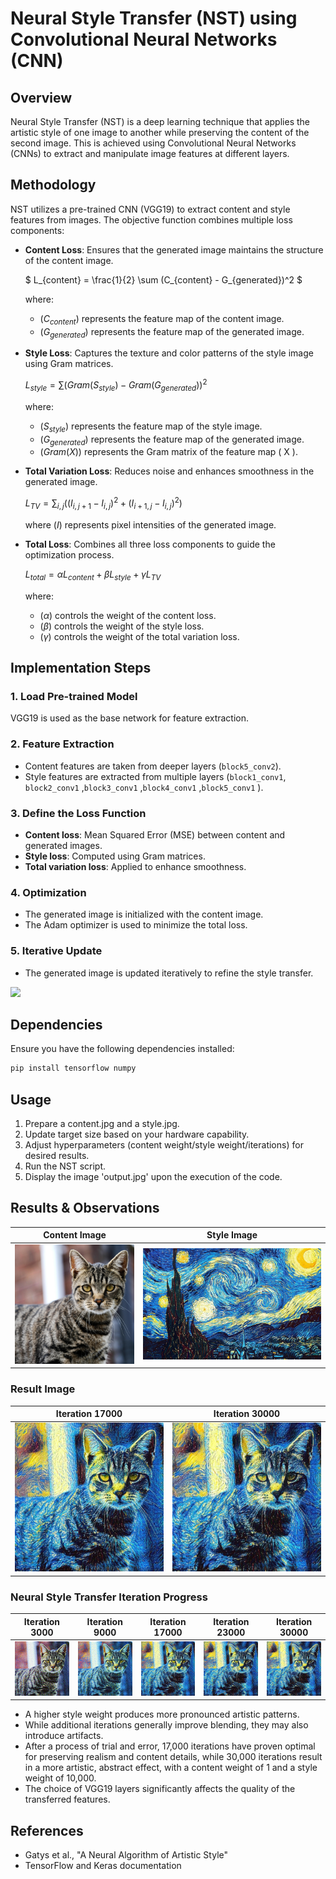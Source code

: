 # Neural Style Transfer (NST) using Convolutional Neural Networks (CNN)

## Overview

Neural Style Transfer (NST) is a deep learning technique that applies the artistic style of one image to another while preserving the content of the second image. This is achieved using Convolutional Neural Networks (CNNs) to extract and manipulate image features at different layers.

## Methodology

NST utilizes a pre-trained CNN (VGG19) to extract content and style features from images. The objective function combines multiple loss components:

- **Content Loss**: Ensures that the generated image maintains the structure of the content image.
  
  $` L_{content} = \frac{1}{2} \sum (C_{content} - G_{generated})^2 `$
  
  where:
  - $`( C_{content} )`$ represents the feature map of the content image.
  - $`( G_{generated} )`$ represents the feature map of the generated image.

- **Style Loss**: Captures the texture and color patterns of the style image using Gram matrices.
  
  $` L_{style} = \sum (Gram(S_{style}) - Gram(G_{generated}))^2 `$
  
  where:
  - $`( S_{style} )`$ represents the feature map of the style image.
  - $`( G_{generated} )`$ represents the feature map of the generated image.
  - $`( Gram(X) )`$ represents the Gram matrix of the feature map \( X \).

- **Total Variation Loss**: Reduces noise and enhances smoothness in the generated image.
  
  $` L_{TV} = \sum_{i,j} ((I_{i,j+1} - I_{i,j})^2 + (I_{i+1,j} - I_{i,j})^2) `$
  
  where $`( I )`$ represents pixel intensities of the generated image.

- **Total Loss**: Combines all three loss components to guide the optimization process.

  $`L_{total} = \alpha L_{content} + \beta L_{style} + \gamma L_{TV}`$

  where:

  - $`(\alpha)`$ controls the weight of the content loss.
  - $`(\beta)`$ controls the weight of the style loss.
  - $`(\gamma)`$ controls the weight of the total variation loss.

## Implementation Steps

### 1. Load Pre-trained Model

VGG19 is used as the base network for feature extraction.

### 2. Feature Extraction

- Content features are taken from deeper layers (`block5_conv2`).
- Style features are extracted from multiple layers (`block1_conv1`, `block2_conv1` ,`block3_conv1` ,`block4_conv1` ,`block5_conv1` ).

### 3. Define the Loss Function

- **Content loss**: Mean Squared Error (MSE) between content and generated images.
- **Style loss**: Computed using Gram matrices.
- **Total variation loss**: Applied to enhance smoothness.

### 4. Optimization

- The generated image is initialized with the content image.
- The Adam optimizer is used to minimize the total loss.

### 5. Iterative Update

- The generated image is updated iteratively to refine the style transfer.

<img src="https://github.com/user-attachments/assets/7ecaf706-b400-453f-8d21-9b9c1ac7e688" width="400"/>

## Dependencies

Ensure you have the following dependencies installed:

```bash
pip install tensorflow numpy
```


## Usage

1. Prepare a content.jpg and a style.jpg.
2. Update target size based on your hardware capability.
3. Adjust hyperparameters (content weight/style weight/iterations) for desired results. 
4. Run the NST script.
5. Display the image 'output.jpg' upon the execution of the code.

## Results & Observations
| Content Image                            | Style Image                            |
|-----------------------------------|-----------------------------------|
| <img src="content.jpg" width="250"> | <img src="style.jpg" width="390"> |

### Result Image 
| Iteration 17000                            | Iteration 30000                            |
|-----------------------------------|-----------------------------------|
| <img src="c1,s10000,t10/iteration_17000.jpg" width="300"> | <img src="c1,s10000,t10/iteration_30000.jpg" width="300"> |


### Neural Style Transfer Iteration Progress

| Iteration 3000                     | Iteration 9000                     | Iteration 17000                    | Iteration 23000                    | Iteration 30000                    |
|-----------------------------------|-----------------------------------|-----------------------------------|-----------------------------------|-----------------------------------|
| ![Iteration 3000](c1,s10000,t10/iteration_03000.jpg) | ![Iteration 9000](c1,s10000,t10/iteration_09000.jpg) | ![Iteration 17000](c1,s10000,t10/iteration_17000.jpg) | ![Iteration 23000](c1,s10000,t10/iteration_23000.jpg) | ![Iteration 30000](c1,s10000,t10/iteration_30000.jpg) |

- A higher style weight produces more pronounced artistic patterns.
- While additional iterations generally improve blending, they may also introduce artifacts.
- After a process of trial and error, 17,000 iterations have proven optimal for preserving realism and content details, while 30,000 iterations result in a more artistic, abstract effect, with a content weight of 1 and a style weight of 10,000.
- The choice of VGG19 layers significantly affects the quality of the transferred features.

## References

- Gatys et al., "A Neural Algorithm of Artistic Style"
- TensorFlow and Keras documentation

